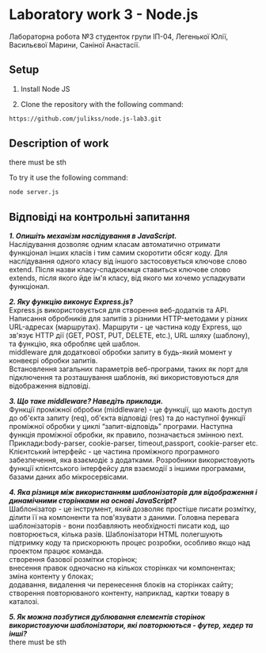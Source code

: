 # Laboratory work 3 - Node.js
Лабораторна робота №3 студенток групи ІП-04, Легенької Юлії, Васильєвої Марини, Саніної Анастасії.

## Setup
1. Install Node JS

2. Clone the repository with the following command:
```bash
https://github.com/julikss/node.js-lab3.git
```

## Description of work
there must be sth

To try it use the following command:
```bash
node server.js
```


## Відповіді на контрольні запитання

***1. Опишіть механізм наслідування в JavaScript.***
<br/>
Наслідування дозволяє одним класам автоматично отримати функціонал інших класів і тим самим скоротити обсяг коду. Для наслідування одного класу від іншого застосовується ключове слово extend. Після назви класу-спадкоємця ставиться ключове слово extends, після якого йде ім'я класу, від якого ми хочемо успадкувати функціонал.

***2. Яку функцію виконує Express.js?***
<br/>
Express.js використовується для створення веб-додатків та API.
<br/>
Написання обробників для запитів з різними HTTP-методами у різних URL-адресах (маршрутах). Маршрути - це частина коду Express, що зв'язує HTTP дії (GET, POST, PUT, DELETE, etc.), URL шляху (шаблону), та функцію, яка обробляє цей шаблон.
<br/>
middleware для додаткової обробки запиту в будь-який момент у конвеєрі обробки запитів.
<br/>
Встановлення загальних параметрів веб-програми, таких як порт для підключення та розташування шаблонів, які використовуються для відображення відповіді.

***3. Що таке middleware? Наведіть приклади.***
<br/>
Функції проміжної обробки (middleware) - це функції, що мають доступ до об'єкта запиту (req), об'єкта відповіді (res) та до наступної функції проміжної обробки у циклі “запит-відповідь” програми. Наступна функція проміжної обробки, як правило, позначається змінною next.
<br/>
Приклади:body-parser, cookie-parser, timeout,passport, cookie-parser etc.
<br/>
Клієнтський інтерфейс - це частина проміжного програмного забезпечення, яка взаємодіє з додатками. Розробники використовують функції клієнтського інтерфейсу для взаємодії з іншими програмами, базами даних або мікросервісами.

***4. Яка різниця між використанням шаблонізаторів для відображення і динамічними сторінками на основі JavaScript?***
<br/>
Шаблонізатор - це інструмент, який дозволяє простіше писати розмітку, ділити її на компоненти та пов'язувати з даними.
Головна перевага шаблонізаторів - вони позбавляють необхідності писати код, що повторюється, кілька разів.
Шаблонізатори HTML полегшують підтримку коду та прискорюють процес розробки, особливо якщо над проектом працює команда. 
<br/>
створення базової розмітки сторінок;
<br/>
внесення правок одночасно на кількох сторінках чи компонентах;
<br/>
зміна контенту у блоках;
<br/>
додавання, видалення чи перенесення блоків на сторінках сайту;
<br/>
створення повторюваного контенту, наприклад, картки товару в каталозі.

***5. Як можна позбутися дублювання елементів сторінок використовуючи шаблонізатори, які повторюються - футер, хедер та інші?***
<br/>
there must be sth
